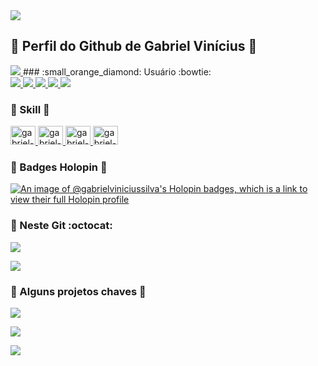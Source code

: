 
 <a href="https://sites.google.com/view/gv-loja" target="_blank" >
  <img src="https://visitor-badge.laobi.icu/badge?page_id=/gabriel-vinicius-silva" />
</a>

## :small_orange_diamond: Perfil do Github de Gabriel Vinícius 👋
 
<div>
 <a href="https://sites.google.com/view/gv-loja" target="_blank" >
    <img src="https://img.shields.io/badge/website-000000?style=for-the-badge&logo=About.me&logoColor=white" /> 
  </a>
### :small_orange_diamond: Usuário :bowtie:
<div>
  <a href="https://github.com/jgabriel-vinicius-silva">
      <img src="https://img.shields.io/badge/Windows-0078D6?style=for-the-badge&logo=windows&logoColor=white" />
      <img src="https://img.shields.io/badge/Notepad++-90E59A.svg?style=for-the-badge&logo=notepad%2B%2B&logoColor=black" />  
      <img src="https://img.shields.io/badge/VS%20Code-0078d7.svg?style=for-the-badge&logo=visual-studio-code&logoColor=white" />
      <img src="https://img.shields.io/badge/GitHub-181717.svg?style=for-the-badge&logo=github&logoColor=white" />
      <img src="https://img.shields.io/badge/Git%20Bash-4f4f4f.svg?style=for-the-badge&logo=git&logoColor=white" />

  </a>
</div>

### :small_orange_diamond: Skill :clap:
<div>
    <a href="https://github.com/gabriel-vinicius-silva">
        <img height="30" width="40" alt="gabriel-vinicius-silva-Js" src="https://cdn.jsdelivr.net/gh/devicons/devicon/icons/javascript/javascript-plain.svg" />
        <img height="30" width="40" alt="gabriel-vinicius-silva-Git" src="https://cdn.jsdelivr.net/gh/devicons/devicon/icons/git/git-original.svg" />
        <img height="30" width="40" alt="gabriel-vinicius-silva-Github" src="https://cdn.jsdelivr.net/gh/devicons/devicon/icons/github/github-original.svg" />
        <img height="30" width="40" alt="gabriel-vinicius-silva-Photoshop" src="https://cdn.jsdelivr.net/gh/devicons/devicon/icons/photoshop/photoshop-plain.svg" />
    </a>
</div>          

### :small_orange_diamond: Badges Holopin :paperclip:

[![An image of @gabrielviniciussilva's Holopin badges, which is a link to view their full Holopin profile](https://holopin.me/gabrielviniciussilva)](https://holopin.io/@gabrielviniciussilva)


### :small_orange_diamond: Neste Git :octocat:
<a href="https://github.com/gabriel-vinicius-silva">
<p>
<img align="center" src="https://github-readme-stats.vercel.app/api?username=gabriel-vinicius-silva&show_icons=true&theme=radical&locale=pt-BR&include_all_commits=true&count_private=true&hide=contribs" />
</p>
<p>
<img align="center" src="https://github-readme-stats.vercel.app/api/top-langs/?username=gabriel-vinicius-silva&theme=radical&locale=pt-BR&layout=compact" />
</p>
</a>
  
### :small_orange_diamond: Alguns projetos chaves :eyes:
<p>
  <a href="https://github.com/gabriel-vinicius-silva/scrum-certificate">
    <img align="center" src="https://github-readme-stats.vercel.app/api/pin/?username=gabriel-vinicius-silva&repo=scrum-reicell&theme=dracula" />
  </a>
</p>
<p>
  <a href="https://github.com/jgabriel-vinicius-silva/JacKar-Android">
    <img align="center" src="https://github-readme-stats.vercel.app/api/pin/?username=gabriel-vinicius-silva&repo=JacKar-Android&theme=dracula" />
  </a>
</p>
<p>
  <a href="https://github.com/jgabriel-vinicius-silva/JackHub">
    <img align="center" src="https://github-readme-stats.vercel.app/api/pin/?username=gabriel-vinicius-silva&repo=JackHub&theme=dracula" />
  </a>
</p>
